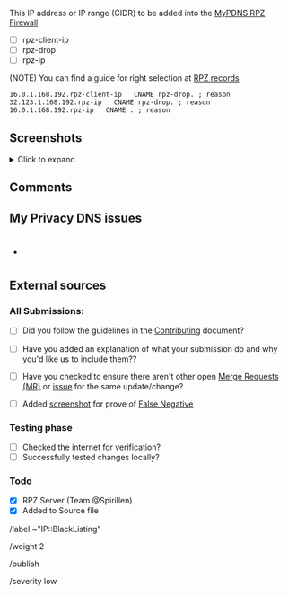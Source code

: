 This IP address or IP range (CIDR) to be added into the [MyPDNS RPZ Firewall][mpdrf]

- [ ] rpz-client-ip
- [ ] rpz-drop
- [ ] rpz-ip

(NOTE) You can find a guide for right selection at
[RPZ records](https://mypdns.org/mypdns/support/-/wikis/RPZ-record-types)

```
16.0.1.168.192.rpz-client-ip   CNAME rpz-drop. ; reason
32.123.1.168.192.rpz-ip   CNAME rpz-drop. ; reason
16.0.1.168.192.rpz-ip   CNAME . ; reason
```

## Screenshots

<details><summary>Click to expand</summary>



</details>

## Comments
<!-- comments like a specific url to see contents -->

## My Privacy DNS issues

- #

## External sources
<!-- If you found this domain on another issueboard -->

### All Submissions:
- [ ] Did you follow the guidelines in the [Contributing](CONTRIBUTING.md)
	  document?
- [ ] Have you added an explanation of what your submission do and why you'd
	  like us to include them??
- [ ] Have you checked to ensure there aren't other open
      [Merge Requests (MR)][MR] or [issue] for the same update/change?
- [ ] Added [screenshot] for prove of [False Negative][FN]


### Testing phase
- [ ] Checked the internet for verification?
- [ ] Successfully tested changes locally?

### Todo
- [X] RPZ Server (Team \@Spirillen)
- [X] Added to Source file

[FN]: https://mypdns.org/MypDNS/support/-/wikis/False-Negative "About False Positive"
[hosts]: https://mypdns.org/mypdns/support/-/wikis/dns/DnsHosts "Hosts files a outdated blacklist format"
[issue]: https://mypdns.org/my-privacy-dns/matrix/-/issues "My Privacy DNS Domain records"
[mpdrf]: https://mypdns.org/my-privacy-dns/matrix/ "My Privacy DNS RPZ Firewall Filter"
[MR]: https://mypdns.org/my-privacy-dns/matrix/-/merge_requests "My Privacy DNS Merge Requests"
[Pi-hole]: https://mypdns.org/my-privacy-dns/matrix/-/blob/master/source/porn_filters/README.md#pi-hole "What is Pi-hole and it limitations"
[screenshot]: https://mypdns.org/MypDNS/support/-/wikis/Screenshot "What is a screenshot"

/label ~"IP::BlackListing"

/weight 2

/publish

/severity low

